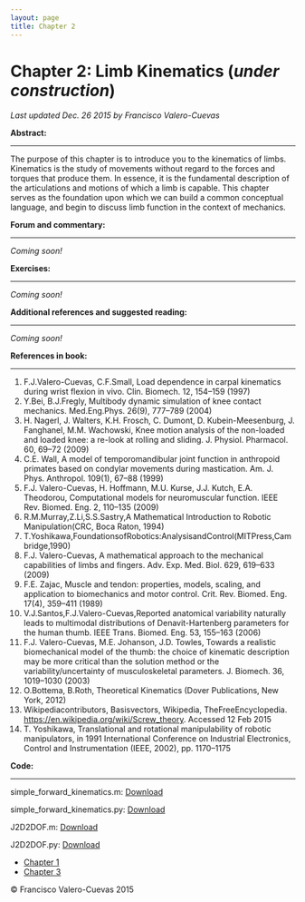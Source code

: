 ```yaml
---
layout: page
title: Chapter 2
---
```


<link rel="stylesheet" href="https://maxcdn.bootstrapcdn.com/bootstrap/3.3.7/css/bootstrap.min.css">
                
# Chapter 2: Limb Kinematics  (*under construction*)

*Last updated Dec. 26 2015 by Francisco Valero-Cuevas*


**Abstract:**

_________


The purpose of this chapter is to introduce you to the kinematics of limbs. Kinematics is the study of movements without regard to the forces and torques that produce them. In essence, it is the fundamental description of the articulations and motions of which a limb is capable. This chapter serves as the foundation upon which we can build a common conceptual language, and begin to discuss limb function in the context of mechanics.


**Forum and commentary:**

_____________________

*Coming soon!*


**Exercises:**

__________

*Coming soon!*


**Additional references and suggested reading:**

____________________________________________

*Coming soon!*

**References in book:**

___________________


1. F.J.Valero-Cuevas, C.F.Small, Load dependence in carpal kinematics during wrist flexion in vivo. Clin. Biomech. 12, 154–159 (1997)
2. Y.Bei, B.J.Fregly, Multibody dynamic simulation of knee contact mechanics. Med.Eng.Phys. 26(9), 777–789 (2004)
3. H. Nagerl, J. Walters, K.H. Frosch, C. Dumont, D. Kubein-Meesenburg, J. Fanghanel, M.M. Wachowski, Knee motion analysis of the non-loaded and loaded knee: a re-look at rolling and sliding. J. Physiol. Pharmacol. 60, 69–72 (2009)
4. C.E. Wall, A model of temporomandibular joint function in anthropoid primates based on condylar movements during mastication. Am. J. Phys. Anthropol. 109(1), 67–88 (1999)
5. F.J. Valero-Cuevas, H. Hoffmann, M.U. Kurse, J.J. Kutch, E.A. Theodorou, Computational models for neuromuscular function. IEEE Rev. Biomed. Eng. 2, 110–135 (2009)
6. R.M.Murray,Z.Li,S.S.Sastry,A Mathematical Introduction to Robotic Manipulation(CRC, Boca Raton, 1994)
7. T.Yoshikawa,FoundationsofRobotics:AnalysisandControl(MITPress,Cambridge,1990)
8. F.J. Valero-Cuevas, A mathematical approach to the mechanical capabilities of limbs and
fingers. Adv. Exp. Med. Biol. 629, 619–633 (2009)
9. F.E. Zajac, Muscle and tendon: properties, models, scaling, and application to biomechanics
and motor control. Crit. Rev. Biomed. Eng. 17(4), 359–411 (1989)
10. V.J.Santos,F.J.Valero-Cuevas,Reported anatomical variability naturally leads to multimodal
distributions of Denavit-Hartenberg parameters for the human thumb. IEEE Trans. Biomed.
Eng. 53, 155–163 (2006)
11. F.J. Valero-Cuevas, M.E. Johanson, J.D. Towles, Towards a realistic biomechanical model of
the thumb: the choice of kinematic description may be more critical than the solution method or
the variability/uncertainty of musculoskeletal parameters. J. Biomech. 36, 1019–1030 (2003)
12. O.Bottema, B.Roth, Theoretical Kinematics (Dover Publications, New York, 2012)
13. Wikipediacontributors, Basisvectors, Wikipedia, TheFreeEncyclopedia. https://en.wikipedia.org/wiki/Screw_theory. Accessed 12 Feb 2015
14. T. Yoshikawa, Translational and rotational manipulability of robotic manipulators, in 1991
International Conference on Industrial Electronics, Control and Instrumentation (IEEE, 2002), pp. 1170–1175


**Code:**

_____

simple\_forward\_kinematics.m: <a href="/Code/simple_forward_kinematics.m" download> Download </a>
<script src="https://gist.github.com/aboling/891744f57766db38c778f942f0db1beb.js"></script>

simple\_forward\_kinematics.py: <a href="/Code/simple_forward_kinematics.py" download> Download </a>
<script src="https://gist.github.com/aboling/b5874d41a01b9e16043a592d997d1568.js"></script>

J2D2DOF.m: <a href="/Code/J2D2DOF.m" download> Download </a>
<script src="https://gist.github.com/aboling/f5e23dff2f7c46af39b22a16b41c5abb.js"></script>

J2D2DOF.py: <a href="/Code/J2D2DOF.py" download> Download </a>
<script src="https://gist.github.com/aboling/382808eaa34b4234b1f48d446a58465a.js"></script>

<div class="container">
  <ul class="pager">
    <li><a href="//http://valerolab.org/book_chapters/ch1.html/">Chapter 1</a></li>
    <li><a href="//http://valerolab.org/book_chapters/ch3.html/">Chapter 3</a></li>
  </ul>
</div>
© Francisco Valero-Cuevas 2015


